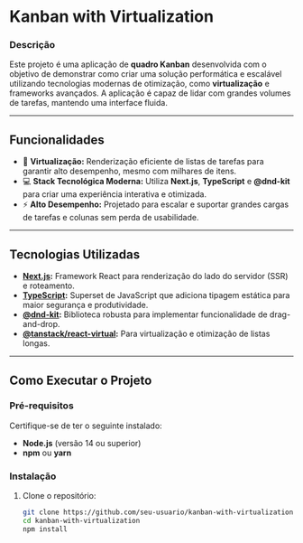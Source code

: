 # **Kanban with Virtualization**

### **Descrição**

Este projeto é uma aplicação de **quadro Kanban** desenvolvida com o objetivo de demonstrar como criar uma solução performática e escalável utilizando tecnologias modernas de otimização, como **virtualização** e frameworks avançados. A aplicação é capaz de lidar com grandes volumes de tarefas, mantendo uma interface fluida.

---

## **Funcionalidades**

- 🚀 **Virtualização:** Renderização eficiente de listas de tarefas para garantir alto desempenho, mesmo com milhares de itens.
- 💻 **Stack Tecnológica Moderna:** Utiliza **Next.js**, **TypeScript** e **@dnd-kit** para criar uma experiência interativa e otimizada.
- ⚡ **Alto Desempenho:** Projetado para escalar e suportar grandes cargas de tarefas e colunas sem perda de usabilidade.

---

## **Tecnologias Utilizadas**

- **[Next.js](https://nextjs.org/):** Framework React para renderização do lado do servidor (SSR) e roteamento.
- **[TypeScript](https://www.typescriptlang.org/):** Superset de JavaScript que adiciona tipagem estática para maior segurança e produtividade.
- **[@dnd-kit](https://dndkit.com/):** Biblioteca robusta para implementar funcionalidade de drag-and-drop.
- **[@tanstack/react-virtual](https://github.com/TanStack/virtual):** Para virtualização e otimização de listas longas.

---

## **Como Executar o Projeto**

### **Pré-requisitos**

Certifique-se de ter o seguinte instalado:

- **Node.js** (versão 14 ou superior)
- **npm** ou **yarn**

### **Instalação**

1. Clone o repositório:
   ```bash
   git clone https://github.com/seu-usuario/kanban-with-virtualization.git
   cd kanban-with-virtualization
   npm install
   ```
